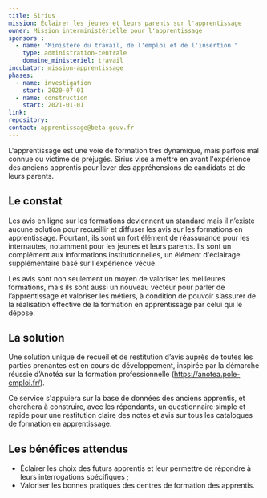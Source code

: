 ```yaml
---
title: Sirius
mission: Éclairer les jeunes et leurs parents sur l'apprentissage
owner: Mission interministérielle pour l'apprentissage 
sponsors :     
  - name: "Ministère du travail, de l'emploi et de l'insertion "
    type: administration-centrale
    domaine_ministeriel: travail
incubator: mission-apprentissage
phases:
  - name: investigation
    start: 2020-07-01
  - name: construction
    start: 2021-01-01
link: 
repository: 
contact: apprentissage@beta.gouv.fr
---
```


L'apprentissage est une voie de formation très dynamique, mais parfois mal connue ou victime de préjugés. Sirius vise à mettre en avant l'expérience des anciens apprentis pour lever des appréhensions de candidats et de leurs parents.


## Le constat

Les avis en ligne sur les formations deviennent un standard mais il n’existe aucune solution pour recueillir et diffuser les avis sur les formations en apprentissage. Pourtant, ils sont un fort élément de réassurance pour les internautes, notamment pour les jeunes et leurs parents. Ils sont un complément aux informations institutionnelles, un élément d'éclairage supplémentaire basé sur l'expérience vécue. 

Les avis sont non seulement un moyen de valoriser les meilleures formations, mais ils sont aussi un nouveau vecteur pour parler de l’apprentissage et valoriser les métiers, à condition de pouvoir s’assurer de la réalisation effective de la formation en apprentissage par celui qui le dépose.


## La solution

Une solution unique de recueil et de restitution d’avis auprès de toutes les parties prenantes est en cours de développement, inspirée par la démarche réussie d’Anotéa sur la formation professionnelle (https://anotea.pole-emploi.fr/).

Ce service s'appuiera sur la base de données des anciens apprentis, et cherchera à construire, avec les répondants, un questionnaire simple et rapide pour une restitution claire des notes et avis sur tous les catalogues de formation en apprentissage.


## Les bénéfices attendus

- Éclairer les choix des futurs apprentis et leur permettre de répondre à leurs interrogations spécifiques ;
- Valoriser les bonnes pratiques des centres de formation des apprentis.
